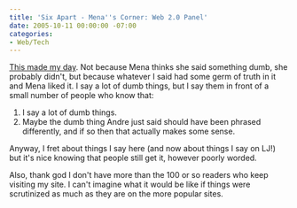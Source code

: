 ```yaml
---
title: 'Six Apart - Mena''s Corner: Web 2.0 Panel'
date: 2005-10-11 00:00:00 -07:00
categories:
- Web/Tech
---
```


<p>
<a title="Six Apart - Mena's Corner: Web 2.0 Panel" href="http://www.sixapart.com/about/corner/2005/10/web_20_panel.html">This made my day</a>. Not because Mena thinks she said something dumb, she probably didn't, but because whatever I said had some germ of truth in it and Mena liked it. I say a lot of dumb things, but I say them in front of a small number of people who know that:
</p>
<ol>
<li>I say a lot of dumb things.</li>
<li>Maybe the dumb thing Andre just said should have been phrased differently, and if so then that actually makes some sense.</li>
</ol>
<p>
Anyway, I fret about things I say here (and now about things I say on LJ!) but it's nice knowing that people still get it, however poorly worded.
</p>
<p>
Also, thank god I don't have more than the 100 or so readers who keep visiting my site. I can't imagine what it would be like if things were scrutinized as much as they are on the more popular sites.
</p>
